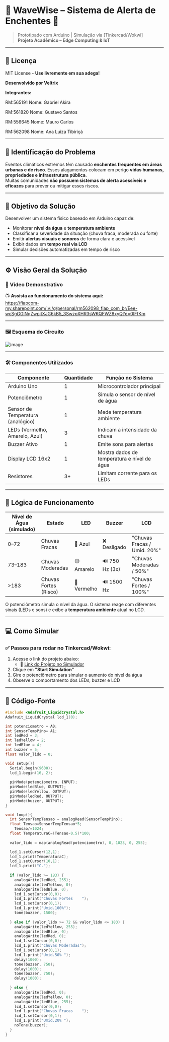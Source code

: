 # 🌊 WaveWise – Sistema de Alerta de Enchentes 🚨

> Prototipado com Arduino | Simulação via [Tinkercad/Wokwi]  
> **Projeto Acadêmico – Edge Computing & IoT**

---

## 📜 **Licença**  
MIT License - **Use livremente em sua adega!**  

**Desenvolvido por Veltrix**

**Integrantes:** 

RM:565191 Nome: Gabriel Akira

RM:561820 Nome: Gustavo Santos

RM:556645 Nome: Mauro Carlos

RM:562098 Nome: Ana Luiza Tibiriçá

---

## 📌 Identificação do Problema

Eventos climáticos extremos têm causado **enchentes frequentes em áreas urbanas e de risco**. Esses alagamentos colocam em perigo **vidas humanas, propriedades e infraestrutura pública**.  
Muitas comunidades **não possuem sistemas de alerta acessíveis e eficazes** para prever ou mitigar esses riscos.

---

## 🎯 Objetivo da Solução

Desenvolver um sistema físico baseado em Arduino capaz de:

- Monitorar **nível da água** e **temperatura ambiente**
- Classificar a severidade da situação (chuva fraca, moderada ou forte)
- Emitir **alertas visuais e sonoros** de forma clara e acessível
- Exibir dados em **tempo real via LCD**
- Simular decisões automatizadas em tempo de risco

---

## ⚙️ Visão Geral da Solução

### 🎥 Vídeo Demonstrativo

📺 **Assista ao funcionamento do sistema aqui:**  
https://fiapcom-my.sharepoint.com/:v:/g/personal/rm562098_fiap_com_br/Eee-wcSgGGlNqZwpitXJG6kB5_3SwzpXHR3sWKQFWZ8xyQ?e=0IFfKm

---

### 🖼️ Esquema do Circuito

![image](https://github.com/user-attachments/assets/51a3934a-2f50-48fd-8a48-c4b8fe07b421)


---

### 🛠 Componentes Utilizados

| Componente               | Quantidade | Função no Sistema                              |
|--------------------------|------------|-----------------------------------------------|
| Arduino Uno              | 1          | Microcontrolador principal                    |
| Potenciômetro            | 1          | Simula o sensor de nível de água              |
| Sensor de Temperatura (analógico) | 1    | Mede temperatura ambiente                     |
| LEDs (Vermelho, Amarelo, Azul) | 3     | Indicam a intensidade da chuva                |
| Buzzer Ativo             | 1          | Emite sons para alertas                       |
| Display LCD 16x2         | 1          | Mostra dados de temperatura e nível de água   |
| Resistores               | 3+         | Limitam corrente para os LEDs                 |

---

## 🧠 Lógica de Funcionamento

| Nível de Água (simulado) | Estado                  | LED       | Buzzer        | LCD                         |
|--------------------------|-------------------------|-----------|----------------|------------------------------|
| 0–72                     | Chuvas Fracas           | 🔵 Azul   | ❌ Desligado   | "Chuvas Fracas / Umid. 20%" |
| 73–183                   | Chuvas Moderadas        | 🟡 Amarelo| 🔊 750 Hz (3x) | "Chuvas Moderadas / 50%"    |
| >183                     | Chuvas Fortes (Risco)   | 🔴 Vermelho | 🔊 1500 Hz   | "Chuvas Fortes / 100%"      |

O potenciômetro simula o nível da água. O sistema reage com diferentes sinais (LEDs e sons) e exibe a **temperatura ambiente** atual no LCD.

---

## 💻 Como Simular

### ✅ Passos para rodar no Tinkercad/Wokwi:

1. Acesse o link do projeto abaixo:
   - 🔗 [Link do Projeto no Simulador](https://www.tinkercad.com/things/6RU3U7xzf2b-gs-global-solution?sharecode=Sz790np2m1U1eEdqHxR4Y2slnW-s-hlZ9TqtwgVuQTU)
2. Clique em **"Start Simulation"**
3. Gire o potenciômetro para simular o aumento do nível da água
4. Observe o comportamento dos LEDs, buzzer e LCD

---

## 🧾 Código-Fonte

```cpp
#include <Adafruit_LiquidCrystal.h>
Adafruit_LiquidCrystal lcd_1(0);

int potenciometro = A0;
int SensorTempPino= A1;
int ledRed = 3;
int ledYellow = 2;
int ledBlue = 4;
int buzzer = 5;
float valor_lido = 0;

void setup(){
  Serial.begin(9600); 
  lcd_1.begin(16, 2);
  
  pinMode(potenciometro, INPUT);
  pinMode(ledBlue, OUTPUT);
  pinMode(ledYellow, OUTPUT);
  pinMode(ledRed, OUTPUT);
  pinMode(buzzer, OUTPUT);
}

void loop(){
  int SensorTempTensao = analogRead(SensorTempPino);
  float Tensao=SensorTempTensao*5;
	Tensao/=1024;
  float TemperaturaC=(Tensao-0.5)*100;
  
  valor_lido = map(analogRead(potenciometro), 0, 1023, 0, 255);

  lcd_1.setCursor(12,1);
  lcd_1.print(TemperaturaC);
  lcd_1.setCursor(10,1);
  lcd_1.print("C.");
  
  if (valor_lido >= 183) {
    analogWrite(ledRed, 255);
    analogWrite(ledYellow, 0);
    analogWrite(ledBlue, 0);
    lcd_1.setCursor(0,0);
    lcd_1.print("Chuvas Fortes    ");
    lcd_1.setCursor(0,1);
    lcd_1.print("Umid.100%");
    tone(buzzer, 1500);
    
  } else if (valor_lido >= 72 && valor_lido <= 183) {
    analogWrite(ledYellow, 255);
    analogWrite(ledBlue, 0);
    analogWrite(ledRed, 0);
    lcd_1.setCursor(0,0);
    lcd_1.print("Chuvas Moderadas");
    lcd_1.setCursor(0,1);
    lcd_1.print("Umid.50% ");
    delay(1000);
    tone(buzzer, 750);
    delay(1000);
    tone(buzzer, 750);
    delay(1000);
    
  } else {
    analogWrite(ledRed, 0);
    analogWrite(ledYellow, 0);
    analogWrite(ledBlue, 255);
    lcd_1.setCursor(0,0);
    lcd_1.print("Chuvas Fracas    ");
    lcd_1.setCursor(0,1);
    lcd_1.print("Umid.20% ");
    noTone(buzzer);
  }
}
